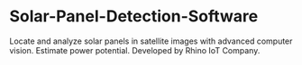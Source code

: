 # Solar-Panel-Detection-Software
Locate and analyze solar panels in satellite images with advanced computer vision. Estimate power potential. Developed by Rhino IoT Company.
